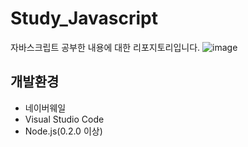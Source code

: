# Study_Javascript
자바스크립트 공부한 내용에 대한 리포지토리입니다.
![image](https://github.com/cosmoss919/Study_Javascript/assets/162278527/ebef3a83-3309-45a9-9583-9ad8ca6a93b4)


## 개발환경
- 네이버웨일
- Visual Studio Code
- Node.js(0.2.0 이상)
  
